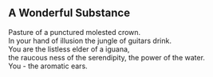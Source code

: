 A Wonderful Substance
---------------------
Pasture of a punctured molested crown.  
In your hand of illusion the jungle of guitars drink.  
You are the listless elder of a iguana,  
the raucous ness of the serendipity, the power of the water.  
You - the aromatic ears.  
